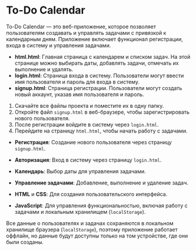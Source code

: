 # To-Do Calendar

To-Do Calendar — это веб-приложение, которое позволяет пользователям создавать и управлять задачами с привязкой к календарным дням. Приложение включает функционал регистрации, входа в систему и управления задачами.

- **html.html**: Главная страница с календарем и списком задач. На этой странице можно выбирать даты, добавлять задачи, отмечать их выполнение и удалять.
- **login.html**: Страница входа в систему. Пользователи могут ввести имя пользователя и пароль для входа в систему.
- **signup.html**: Страница регистрации. Пользователи могут создать новый аккаунт, указав имя пользователя и пароль.

1. Скачайте все файлы проекта и поместите их в одну папку.
2. Откройте файл `signup.html` в веб-браузере, чтобы зарегистрировать нового пользователя.
3. После регистрации войдите в систему через `login.html`.
4. Перейдите на страницу `html.html`, чтобы начать работу с задачами.

- **Регистрация**: Создание нового пользователя через страницу `signup.html`.
- **Авторизация**: Вход в систему через страницу `login.html`.
- **Календарь**: Выбор даты для управления задачами.
- **Управление задачами**: Добавление, выполнение и удаление задач.

- **HTML** и **CSS**: Для создания пользовательского интерфейса.
- **JavaScript**: Для управления функциональностью, включая работу с задачами и локальным хранилищем (`localStorage`).

Все данные о пользователях и задачах сохраняются в локальном хранилище браузера (`localStorage`), поэтому приложение работает оффлайн, но данные будут доступны только на том устройстве, где они были созданы.
